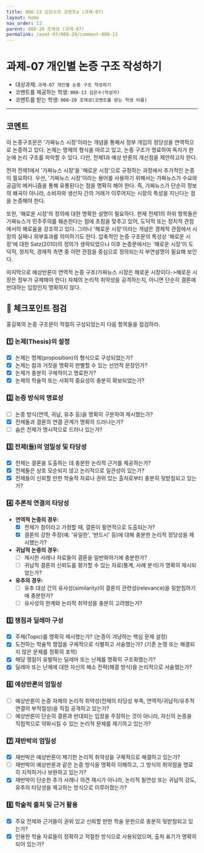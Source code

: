 ```yaml
---
title: 008-13 김은수의 코멘트a (과제-07) 
layout: home
nav_order: 13
parent: 008-20 조재성 (과제-07)
permalink: /asmt-07/008-20/comment-008-13
---
```


# 과제-07 개인별 논증 구조 작성하기

- 대상과제: `과제-07 개인별 논증 구조 작성하기`
- 코멘트를 제공하는 학생: `008-13 김은수(작성자)` 
- 코멘트를 받는 학생: `008-20 조재성(코멘트를 받는 학생 이름)` 

---

## 코멘트

이 논증구조문은 '가짜뉴스 시장'이라는 개념을 통해서 정부 개입의 정당성을 연역적으로 논증하고 있다. 논제는 명제의 형식을 따르고 있고, 논증 구조가 명료하여 독자가 한 눈에 논리 구조를 파악할 수 있다. 다만, 전제1과 예상 반론의 개선점을 제안하고자 한다.

먼저 전제1에서 '가짜뉴스 시장'을 '해로운 시장'으로 규정하는 과정에서 추가적인 논증이 필요하다. 우선, '가짜뉴스 시장'이라는 용어를 사용하기 위해서는 가짜뉴스가 수요와 공급의 메커니즘을 통해 유통된다는 점을 명확히 해야 한다. 즉, 가짜뉴스가 단순히 정보의 왜곡이 아니라, 소비자와 생산자 간의 거래가 이루어지는 시장의 특성을 지닌다는 점을 논증해야 한다.

또한, '해로운 시장'의 정의에 대한 명확한 설명이 필요하다. 현재 전제1의 하위 항목들은 가짜뉴스가 민주주의를 훼손한다는 점에 초점을 맞추고 있어, 도덕적 또는 정치적 관점에서의 해로움을 강조하고 있다. 그러나 '해로운 시장'이라는 개념은 경제적 관점에서 시장의 실패나 외부효과를 의미하기도 한다. 압축적인 논증 구조문의 특성상 '해로운 시장'에 대한 Satz(2010)의 정의가 생략되었으나 이후 논증문에서는 '해로운 시장'이 도덕적, 정치적, 경제적 측면 중 어떤 관점을 중심으로 정의되는지 부연설명이 필요해 보인다. 

마지막으로 예상반론이 연역적 논증 구조(가짜뉴스 시장은 해로운 시장이다->해로운 시장은 정부가 규제해야 한다) 자체의 논리적 취약성을 공격하는지, 아니면 단순히 결론에 반대하는 입장인지 명확하지 않다. 

## 📌 체크포인트 점검

홍길북의 논증 구조문이 적절히 구성되었는지 다음 항목들을 점검하라.

### 1️⃣ **논제(Thesis)의 설정**
- [x] 논제는 명제(proposition)의 형식으로 구성되었는가?
- [x] 논제는 참과 거짓을 명확히 판별할 수 있는 선언적 문장인가?
- [x] 논제가 충분히 구체적이고 명료한가?
- [x] 논제의 학술적 또는 사회적 중요성이 충분히 확보되었는가?

### 2️⃣ **논증 방식의 명료성**
- [ ] 논증 방식(연역, 귀납, 유추 등)을 명확히 구분하여 제시했는가?
- [x] 전제들과 결론의 연결 관계가 명확히 드러나는가?
- [ ] 숨은 전제가 명시적으로 드러나 있는가?

### 3️⃣ **전제(들)의 엄밀성 및 타당성**
- [x] 전제는 결론을 도출하는 데 충분한 논리적 근거를 제공하는가?
- [x] 전제들은 상호 모순되지 않고 논리적으로 일관성이 있는가?
- [x] 전제들이 신뢰할 만한 학술적 자료나 권위 있는 출처로부터 충분히 뒷받침되고 있는가?

### 4️⃣ **추론적 연결의 타당성**
- **연역적 논증의 경우:**
  - [x] 전제가 참이라고 가정할 때, 결론이 필연적으로 도출되는가?
  - [x] 결론의 강한 주장(예: '유일한', '반드시' 등)에 대해 충분한 논리적 정당성을 제시했는가?

- **귀납적 논증의 경우:**
  - [ ] 제시한 사례나 자료들이 결론을 일반화하기에 충분한가?
  - [ ] 귀납적 결론의 신뢰도를 평가할 수 있는 자료(통계, 사례 분석)가 명확히 제시되었는가?

- **유추의 경우:**
  - [ ] 유추 대상 간의 유사성(similarity)이 결론의 관련성(relevance)을 뒷받침하기에 충분한가?
  - [ ] 유사성의 한계와 논리적 취약성을 충분히 고려했는가?

### 5️⃣ **쟁점과 딜레마 구성**
- [x] 주제(Topic)를 명확히 제시했는가? (논증이 겨냥하는 핵심 문제 설정)
- [x] 도전하는 학술적 쟁점을 구체적으로 식별하고 서술했는가? (기존 논쟁 또는 해결되지 않은 문제를 정확히 포착)
- [x] 해당 쟁점이 유발하는 딜레마 또는 난제를 명확히 구조화했는가?
- [x] 딜레마 또는 난제에 대한 자신의 해소 전략(해결 방식)을 논리적으로 서술했는가?

### 6️⃣ **예상반론의 엄밀성**
- [ ] 예상반론이 논증 자체의 논리적 취약성(전제의 타당성 부족, 연역적/귀납적/유추적 연결의 부적절성)을 직접 공격하고 있는가?
- [ ] 예상반론이 단순히 결론과 반대되는 입장을 주장하는 것이 아니라, 자신의 논증을 직접적으로 약화시킬 수 있는 논리적 문제를 제기하고 있는가?

### 7️⃣ **재반박의 엄밀성**
- [x] 재반박은 예상반론이 제기한 논리적 취약성을 구체적으로 해결하고 있는가?
- [ ] 재반박이 예상반론과 같은 논증 방식을 명확히 이해하고, 그 방식의 취약점을 명료히 지적하거나 보완하고 있는가?
- [x] 재반박이 단순한 추가 사례나 의견 제시가 아니라, 논리적 필연성 또는 귀납적 강도, 유추의 타당성을 제고하는 방식으로 이루어졌는가?

### 8️⃣ **학술적 출처 및 근거 활용**
- [x] 주요 전제와 근거들이 권위 있고 신뢰할 만한 학술 문헌으로 충분히 뒷받침되고 있는가?
- [x] 인용한 학술 자료들이 정확하고 적절한 방식으로 사용되었으며, 출처 표기가 명확히 되어 있는가?

